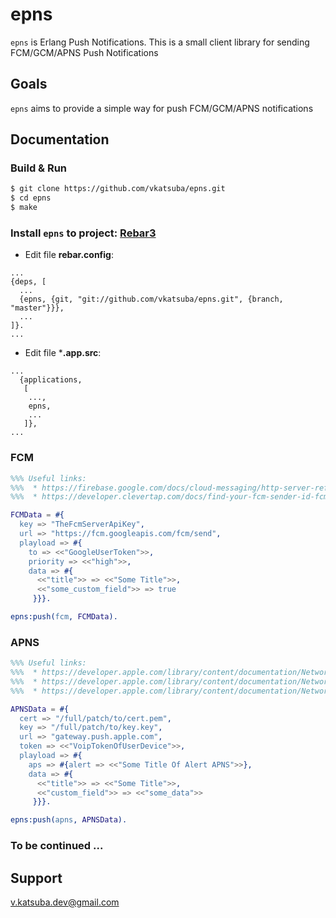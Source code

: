# epns
`epns` is Erlang Push Notifications. This is a small client library for sending FCM/GCM/APNS Push Notifications

## Goals
`epns` aims to provide a simple way for push FCM/GCM/APNS notifications

## Documentation
### Build & Run
```sh
$ git clone https://github.com/vkatsuba/epns.git
$ cd epns
$ make
```
### Install `epns` to project: [Rebar3](https://www.rebar3.org/)
* Edit file **rebar.config**:
```
...
{deps, [
  ...
  {epns, {git, "git://github.com/vkatsuba/epns.git", {branch, "master"}}},
  ...
]}.
...
```
* Edit file ***.app.src**:
```
...
  {applications,
   [
    ...,
    epns,
    ...
   ]},
...
```
### FCM
```erlang
%%% Useful links:
%%%  * https://firebase.google.com/docs/cloud-messaging/http-server-ref
%%%  * https://developer.clevertap.com/docs/find-your-fcm-sender-id-fcm-server-api-key

FCMData = #{
  key => "TheFcmServerApiKey",
  url => "https://fcm.googleapis.com/fcm/send",
  playload => #{
    to => <<"GoogleUserToken">>,
    priority => <<"high">>,
    data => #{
      <<"title">> => <<"Some Title">>,
      <<"some_custom_field">> => true
     }}}.

epns:push(fcm, FCMData).
```
### APNS
```erlang
%%% Useful links:
%%%  * https://developer.apple.com/library/content/documentation/NetworkingInternet/Conceptual/RemoteNotificationsPG/CreatingtheNotificationPayload.html
%%%  * https://developer.apple.com/library/content/documentation/NetworkingInternet/Conceptual/RemoteNotificationsPG/BinaryProviderAPI.html
%%%  * https://developer.apple.com/library/content/documentation/NetworkingInternet/Conceptual/RemoteNotificationsPG/LegacyNotificationFormat.html

APNSData = #{
  cert => "/full/patch/to/cert.pem",
  key => "/full/patch/to/key.key",
  url => "gateway.push.apple.com",
  token => <<"VoipTokenOfUserDevice">>,
  playload => #{
    aps => #{alert => <<"Some Title Of Alert APNS">>},
    data => #{
      <<"title">> => <<"Some Title">>,
      <<"custom_field">> => <<"some_data">>
     }}}.

epns:push(apns, APNSData).
```

### To be continued ...

## Support
v.katsuba.dev@gmail.com
